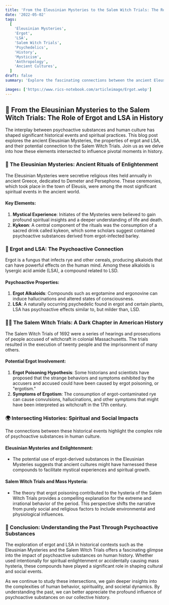 ```yaml
---
title: 'From the Eleusinian Mysteries to the Salem Witch Trials: The Role of Ergot and LSA in History 🌾🔮'
date: '2022-05-02'
tags:
  [
    'Eleusinian Mysteries',
    'Ergot',
    'LSA',
    'Salem Witch Trials',
    'Psychedelics',
    'History',
    'Mysticism',
    'Anthropology',
    'Ancient Cultures',
  ]
draft: false
summary: 'Explore the fascinating connections between the ancient Eleusinian Mysteries, the psychoactive properties of ergot and LSA, and the infamous Salem Witch Trials. Delve into how these elements intersected to shape pivotal moments in history. 🌾🔮'

images: ['https://www.rics-notebook.com/articleimage/Ergot.webp']
---
```


## 🌾 From the Eleusinian Mysteries to the Salem Witch Trials: The Role of Ergot and LSA in History

The interplay between psychoactive substances and human culture has shaped significant historical events and spiritual practices. This blog post explores the ancient Eleusinian Mysteries, the properties of ergot and LSA, and their potential connection to the Salem Witch Trials. Join us as we delve into how these elements intersected to influence pivotal moments in history.

### 🔮 The Eleusinian Mysteries: Ancient Rituals of Enlightenment

The Eleusinian Mysteries were secretive religious rites held annually in ancient Greece, dedicated to Demeter and Persephone. These ceremonies, which took place in the town of Eleusis, were among the most significant spiritual events in the ancient world.

#### **Key Elements**:

1. **Mystical Experience**: Initiates of the Mysteries were believed to gain profound spiritual insights and a deeper understanding of life and death.
2. **Kykeon**: A central component of the rituals was the consumption of a sacred drink called kykeon, which some scholars suggest contained psychoactive substances derived from ergot-infected barley.

### 🌾 Ergot and LSA: The Psychoactive Connection

Ergot is a fungus that infects rye and other cereals, producing alkaloids that can have powerful effects on the human mind. Among these alkaloids is lysergic acid amide (LSA), a compound related to LSD.

#### **Psychoactive Properties**:

1. **Ergot Alkaloids**: Compounds such as ergotamine and ergonovine can induce hallucinations and altered states of consciousness.
2. **LSA**: A naturally occurring psychedelic found in ergot and certain plants, LSA has psychoactive effects similar to, but milder than, LSD.

### 🧙‍♀️ The Salem Witch Trials: A Dark Chapter in American History

The Salem Witch Trials of 1692 were a series of hearings and prosecutions of people accused of witchcraft in colonial Massachusetts. The trials resulted in the execution of twenty people and the imprisonment of many others.

#### **Potential Ergot Involvement**:

1. **Ergot Poisoning Hypothesis**: Some historians and scientists have proposed that the strange behaviors and symptoms exhibited by the accusers and accused could have been caused by ergot poisoning, or "ergotism."
2. **Symptoms of Ergotism**: The consumption of ergot-contaminated rye can cause convulsions, hallucinations, and other symptoms that might have been interpreted as witchcraft in the 17th century.

### 🌍 Intersecting Histories: Spiritual and Social Impacts

The connections between these historical events highlight the complex role of psychoactive substances in human culture.

#### **Eleusinian Mysteries and Enlightenment**:

- The potential use of ergot-derived substances in the Eleusinian Mysteries suggests that ancient cultures might have harnessed these compounds to facilitate mystical experiences and spiritual growth.

#### **Salem Witch Trials and Mass Hysteria**:

- The theory that ergot poisoning contributed to the hysteria of the Salem Witch Trials provides a compelling explanation for the extreme and irrational behavior of the period. This perspective shifts the narrative from purely social and religious factors to include environmental and physiological influences.

### 🔮 Conclusion: Understanding the Past Through Psychoactive Substances

The exploration of ergot and LSA in historical contexts such as the Eleusinian Mysteries and the Salem Witch Trials offers a fascinating glimpse into the impact of psychoactive substances on human history. Whether used intentionally for spiritual enlightenment or accidentally causing mass hysteria, these compounds have played a significant role in shaping cultural and social events.

As we continue to study these intersections, we gain deeper insights into the complexities of human behavior, spirituality, and societal dynamics. By understanding the past, we can better appreciate the profound influence of psychoactive substances on our collective history.
